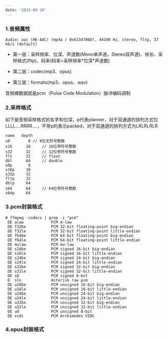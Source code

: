 ```yaml
---
date: '2023-09-18'
---
```

### 1.音频属性

```
Audio: aac (HE-AAC) (mp4a / 0x6134706D), 44100 Hz, stereo, fltp, 37 kb/s (default)
```

- 第一层：采样频率、位深、声道数(Mono单声道，Stereo双声道)、帧长、采样格式(fltp)、码率(码率=采样频率\*位深\*声道数)
- 第二层：codec(mp3、opus)

- 第三层：formats(mp3、opus、wav)

音频裸数据就是pcm（Pulse Code Modulation）脉冲编码调制

### 2.采样格式

如下是音频采样格式的名字和位深，p代表planner，对于双通道的排列方式位LLLL....RRRR....，不带p的表示packed，对于双通道的排列方式为LRLRLRLR

```
name   depth
u8        8	// 8位无符号整数
s16      16 	// 16位带符号整数
s32      32 	// 32位带符号整数
flt      32 	// float
dbl      64 	// double
u8p       8 
s16p     16 
s32p     32 
fltp     32 
dblp     64 
s64      64 	// 64位带符号整数
s64p     64 
```

### 3.pcm封装格式

```shell
# ffmpeg -codecs | grep -i "pcm"
 DE alaw            PCM A-law
 DE f32be           PCM 32-bit floating-point big-endian
 DE f32le           PCM 32-bit floating-point little-endian
 DE f64be           PCM 64-bit floating-point big-endian
 DE f64le           PCM 64-bit floating-point little-endian
 DE mulaw           PCM mu-law
 DE s16be           PCM signed 16-bit big-endian
 DE s16le           PCM signed 16-bit little-endian
 DE s24be           PCM signed 24-bit big-endian
 DE s24le           PCM signed 24-bit little-endian
 DE s32be           PCM signed 32-bit big-endian
 DE s32le           PCM signed 32-bit little-endian
 DE s8              PCM signed 8-bit
 D  sln             Asterisk raw pcm
 DE u16be           PCM unsigned 16-bit big-endian
 DE u16le           PCM unsigned 16-bit little-endian
 DE u24be           PCM unsigned 24-bit big-endian
 DE u24le           PCM unsigned 24-bit little-endian
 DE u32be           PCM unsigned 32-bit big-endian
 DE u32le           PCM unsigned 32-bit little-endian
 DE u8              PCM unsigned 8-bit
 DE vidc            PCM Archimedes VIDC
```

### 4.opus封装格式
